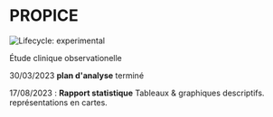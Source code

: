 	
# PROPICE

<!-- badges: start -->
![Lifecycle: experimental](https://img.shields.io/badge/lifecycle-experimental-orange.svg)
<!-- badges: end -->

Étude clinique observationelle

30/03/2023 **plan d'analyse** terminé

17/08/2023 : **Rapport statistique** Tableaux & graphiques descriptifs. représentations en cartes. 
 

